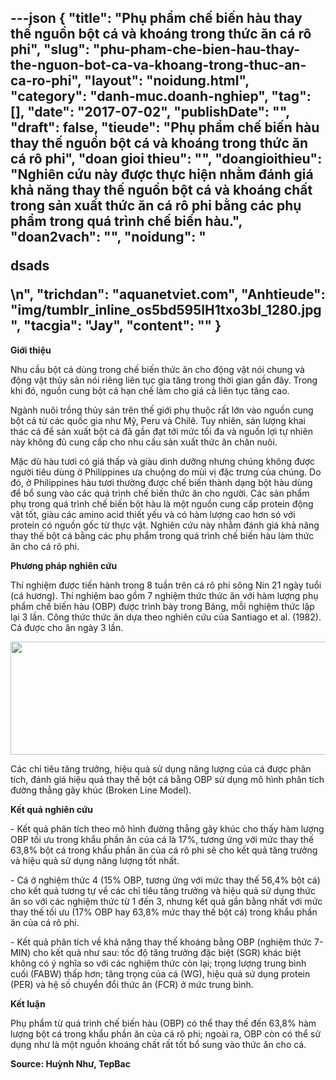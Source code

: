 ---json
{
    "title": "Phụ phẩm chế biến hàu thay thế nguồn bột cá và khoáng trong thức ăn cá rô phi",
    "slug": "phu-pham-che-bien-hau-thay-the-nguon-bot-ca-va-khoang-trong-thuc-an-ca-ro-phi",
    "layout": "noidung.html",
    "category": "danh-muc.doanh-nghiep",
    "tag": [],
    "date": "2017-07-02",
    "publishDate": "",
    "draft": false,
    "tieude": "Phụ phẩm chế biến hàu thay thế nguồn bột cá và khoáng trong thức ăn cá rô phi",
    "doan gioi thieu": "",
    "doangioithieu": "Nghiên cứu này được thực hiện nhằm đánh giá khả năng thay thế nguồn bột cá và khoáng chất trong sản xuất thức ăn cá rô phi bằng các phụ phẩm trong quá trình chế biến hàu.",
    "doan2vach": "",
    "noidung": "<p>dsads</p>\n",
    "trichdan": "aquanetviet.com",
    "Anhtieude": "img/tumblr_inline_os5bd595lH1txo3bl_1280.jpg",
    "tacgia": "Jay",
    "__content__": ""
}
---
<p><strong>Giới thiệu</strong></p>

<p>Nhu cầu bột c&aacute; d&ugrave;ng trong chế biến thức ăn cho động vật n&oacute;i chung v&agrave; động vật thủy sản n&oacute;i ri&ecirc;ng li&ecirc;n tục gia tăng trong thời gian gần đ&acirc;y. Trong khi đ&oacute;, nguồn cung bột c&aacute; hạn chế l&agrave;m cho gi&aacute; cả li&ecirc;n tục tăng cao.</p>

<p>Ng&agrave;nh nu&ocirc;i trồng thủy sản tr&ecirc;n thế giới phụ thuộc rất lớn v&agrave;o nguồn cung bột c&aacute; từ c&aacute;c quốc gia như Mỹ, Peru v&agrave; Chil&ecirc;. Tuy nhi&ecirc;n, sản lượng khai th&aacute;c c&aacute; để sản xuất bột c&aacute; đ&atilde; gần đạt tới mức tối đa v&agrave; nguồn lợi tự nhi&ecirc;n n&agrave;y kh&ocirc;ng đủ cung cấp cho nhu cầu sản xuất thức ăn chăn nu&ocirc;i.</p>

<p>Mặc d&ugrave; h&agrave;u tươi c&oacute; gi&aacute; thấp v&agrave; gi&agrave;u dinh dưỡng nhưng ch&uacute;ng kh&ocirc;ng được người ti&ecirc;u d&ugrave;ng ở Philippines ưa chuộng do m&ugrave;i vị đặc trưng của ch&uacute;ng. Do đ&oacute;, ở Philippines h&agrave;u tươi thường được chế biến th&agrave;nh dạng bột h&agrave;u d&ugrave;ng để bổ sung v&agrave;o c&aacute;c qu&aacute; tr&igrave;nh chế biến thức ăn cho người. C&aacute;c sản phẩm phụ trong qu&aacute; tr&igrave;nh chế biến bột h&agrave;u l&agrave; một nguồn cung cấp protein động vật tốt, gi&agrave;u c&aacute;c amino acid thiết yếu v&agrave; c&oacute; h&agrave;m lượng cao hơn s&oacute; với protein c&oacute; nguồn gốc từ thực vật. Nghi&ecirc;n cứu n&agrave;y nhằm đ&aacute;nh gi&aacute; khả năng thay thế bột c&aacute; bằng c&aacute;c phụ phẩm trong qu&aacute; tr&igrave;nh chế biến h&agrave;u l&agrave;m thức ăn cho c&aacute; r&ocirc; phi.</p>

<p><strong>Phương ph&aacute;p nghi&ecirc;n cứu</strong></p>

<p>Th&iacute; nghiệm được tiến h&agrave;nh trong 8 tuần tr&ecirc;n c&aacute; r&ocirc; phi s&ocirc;ng Nin 21 ng&agrave;y tuổi (c&aacute; hương). Th&iacute; nghiệm bao gồm 7 nghiệm thức thức ăn với h&agrave;m lượng phụ phẩm chế biến h&agrave;u (OBP) được tr&igrave;nh b&agrave;y trong Bảng, mỗi nghiệm thức lặp lại 3 lần. C&ocirc;ng thức thức ăn dựa theo nghi&ecirc;n cứu của Santiago et al. (1982). C&aacute; được cho ăn ng&agrave;y 3 lần.</p>

<p><img src="http://68.media.tumblr.com/73519a90682912a27f1533975ffe1190/tumblr_inline_os5bcu1QOh1txo3bl_1280.jpg" style="height:181px; width:1197px" /></p>

<p>C&aacute;c chỉ ti&ecirc;u tăng trưởng, hiệu quả sử dụng năng lượng của c&aacute; được ph&acirc;n t&iacute;ch, đ&aacute;nh gi&aacute; hiệu quả thay thế bột c&aacute; bằng OBP sử dụng m&ocirc; h&igrave;nh ph&acirc;n t&iacute;ch đường thẳng g&atilde;y kh&uacute;c (Broken Line Model).</p>

<p><strong>Kết quả nghi&ecirc;n cứu</strong></p>

<p>- Kết quả ph&acirc;n t&iacute;ch theo m&ocirc; h&igrave;nh đường thẳng g&atilde;y kh&uacute;c cho thấy h&agrave;m lượng OBP tối ưu trong khẩu phần ăn của c&aacute; l&agrave; 17%, tương ứng với mức thay thế 63,8% bột c&aacute; trong khẩu phần ăn của c&aacute; r&ocirc; phi sẽ cho kết quả tăng trưởng v&agrave; hiệu quả sử dụng năng lượng tốt nhất.</p>

<p>- C&aacute; ở nghiệm thức 4 (15% OBP, tương ứng với mức thay thế 56,4% bột c&aacute;) cho kết quả tương tự về c&aacute;c chỉ ti&ecirc;u tăng trưởng v&agrave; hiệu quả sử dụng thức ăn so với c&aacute;c nghiệm thức từ 1 đến 3, nhưng kết quả gần bằng nhất với mức thay thế tối ưu (17% OBP hay 63,8% mức thay thế bột c&aacute;) trong khẩu phần ăn của c&aacute; r&ocirc; phi. &nbsp;</p>

<p>- Kết quả ph&acirc;n t&iacute;ch về khả năng thay thế kho&aacute;ng bằng OBP (nghiệm thức 7-MIN) cho kết quả như sau: tốc độ tăng trưởng đặc biệt (SGR) kh&aacute;c biệt kh&ocirc;ng c&oacute; &yacute; nghĩa so với c&aacute;c nghiệm thức c&ograve;n lại; trọng lượng trung b&igrave;nh cuối (FABW) thấp hơn; tăng trọng của c&aacute; (WG), hiệu quả sử dụng protein (PER) v&agrave; hệ số chuyển đổi thức ăn (FCR) ở mức trung b&igrave;nh.</p>

<p><strong>Kết luận</strong></p>

<p>Phụ phẩm từ qu&aacute; tr&igrave;nh chế biến h&agrave;u (OBP) c&oacute; thể thay thế đến 63,8% h&agrave;m lượng bột c&aacute; trong khẩu phần ăn của c&aacute; r&ocirc; phi; ngo&agrave;i ra, OBP c&ograve;n c&oacute; thể sử dụng như l&agrave; một nguồn kho&aacute;ng chất rất tốt bổ sung v&agrave;o thức ăn cho c&aacute;. &nbsp;</p>

<p><strong>Source: Huỳnh Như, TepBac</strong></p>
